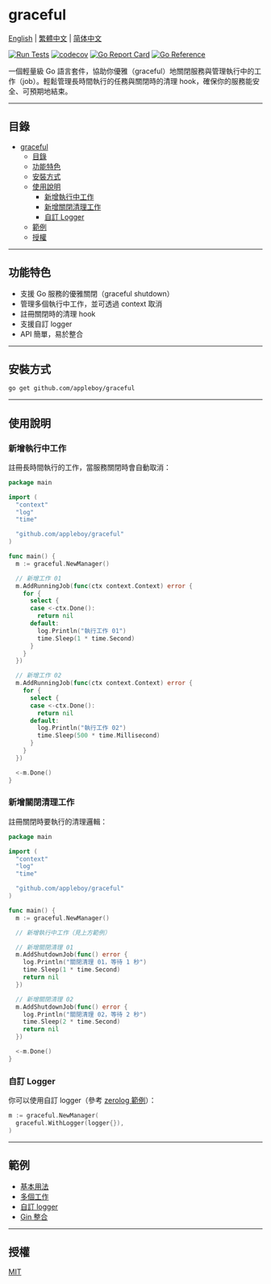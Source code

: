 # graceful

[English](README.md) | [繁體中文](README.zh-tw.md) | [简体中文](README.zh-cn.md)

[![Run Tests](https://github.com/appleboy/graceful/actions/workflows/go.yml/badge.svg)](https://github.com/appleboy/graceful/actions/workflows/go.yml)
[![codecov](https://codecov.io/gh/appleboy/graceful/branch/master/graph/badge.svg?token=zPqtcz0Rum)](https://codecov.io/gh/appleboy/graceful)
[![Go Report Card](https://goreportcard.com/badge/github.com/appleboy/graceful)](https://goreportcard.com/report/github.com/appleboy/graceful)
[![Go Reference](https://pkg.go.dev/badge/github.com/gin-contrib/graceful.svg)](https://pkg.go.dev/github.com/gin-contrib/graceful)

一個輕量級 Go 語言套件，協助你優雅（graceful）地關閉服務與管理執行中的工作（job）。輕鬆管理長時間執行的任務與關閉時的清理 hook，確保你的服務能安全、可預期地結束。

---

## 目錄

- [graceful](#graceful)
  - [目錄](#目錄)
  - [功能特色](#功能特色)
  - [安裝方式](#安裝方式)
  - [使用說明](#使用說明)
    - [新增執行中工作](#新增執行中工作)
    - [新增關閉清理工作](#新增關閉清理工作)
    - [自訂 Logger](#自訂-logger)
  - [範例](#範例)
  - [授權](#授權)

---

## 功能特色

- 支援 Go 服務的優雅關閉（graceful shutdown）
- 管理多個執行中工作，並可透過 context 取消
- 註冊關閉時的清理 hook
- 支援自訂 logger
- API 簡單，易於整合

---

## 安裝方式

```bash
go get github.com/appleboy/graceful
```

---

## 使用說明

### 新增執行中工作

註冊長時間執行的工作，當服務關閉時會自動取消：

```go
package main

import (
  "context"
  "log"
  "time"

  "github.com/appleboy/graceful"
)

func main() {
  m := graceful.NewManager()

  // 新增工作 01
  m.AddRunningJob(func(ctx context.Context) error {
    for {
      select {
      case <-ctx.Done():
        return nil
      default:
        log.Println("執行工作 01")
        time.Sleep(1 * time.Second)
      }
    }
  })

  // 新增工作 02
  m.AddRunningJob(func(ctx context.Context) error {
    for {
      select {
      case <-ctx.Done():
        return nil
      default:
        log.Println("執行工作 02")
        time.Sleep(500 * time.Millisecond)
      }
    }
  })

  <-m.Done()
}
```

### 新增關閉清理工作

註冊關閉時要執行的清理邏輯：

```go
package main

import (
  "context"
  "log"
  "time"

  "github.com/appleboy/graceful"
)

func main() {
  m := graceful.NewManager()

  // 新增執行中工作（見上方範例）

  // 新增關閉清理 01
  m.AddShutdownJob(func() error {
    log.Println("關閉清理 01，等待 1 秒")
    time.Sleep(1 * time.Second)
    return nil
  })

  // 新增關閉清理 02
  m.AddShutdownJob(func() error {
    log.Println("關閉清理 02，等待 2 秒")
    time.Sleep(2 * time.Second)
    return nil
  })

  <-m.Done()
}
```

### 自訂 Logger

你可以使用自訂 logger（參考 [zerolog 範例](./_example/example03/logger.go)）：

```go
m := graceful.NewManager(
  graceful.WithLogger(logger{}),
)
```

---

## 範例

- [基本用法](./_example/example01/main.go)
- [多個工作](./_example/example02/main.go)
- [自訂 logger](./_example/example03/main.go)
- [Gin 整合](./_example/example04-gin/main.go)

---

## 授權

[MIT](LICENSE)
